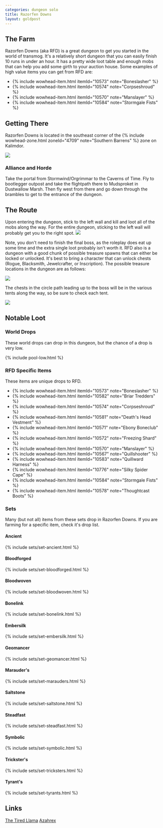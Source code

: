 ```yaml
---
categories: dungeon solo
title: Razorfen Downs
layout: goldpost
---
```


## The Farm
Razorfen Downs (aka RFD) is a great dungeon to get you started in the world of transmog.  It's a relatively short dungeon that you can easily finish 10 runs in under an hour. It has a pretty wide loot table and enough mobs that can help you add some girth to your auction house.  Some examples of high value items you can get from RFD are:

- {% include wowhead-item.html itemId="10573" note="Boneslasher" %}
- {% include wowhead-item.html itemId="10574" note="Corpseshroud" %}
- {% include wowhead-item.html itemId="10570" note="Manslayer" %}
- {% include wowhead-item.html itemId="10584" note="Stormgale Fists" %}

## Getting There
Razorfen Downs is located in the southeast corner of the {% include wowhead-zone.html zoneId="4709" note="Southern Barrens" %} zone on Kalimdor.

<img src="/assets/razorfen-downs.jpg" />

### Alliance and Horde
Take the portal from Stormwind/Orgrimmar to the Caverns of Time. Fly to bootlegger outpost and take the flightpath there to Mudsproket in Dustwallow Marsh.  Then fly west from there and go down through the brambles to get to the entrance of the dungeon.

## The Route
Upon entering the dungeon, stick to the left wall and kill and loot all of the mobs along the way. For the entire dungeon, sticking to the left wall will probably get you to the right spot.
<img src="/assets/rfd-route.gif" />

Note, you don't need to finish the final boss, as the roleplay does eat up some time and the extra single loot probably isn't worth it.  RFD also is a dungeon with a good chunk of possible treasure spawns that can either be locked or unlocked.  It's best to bring a character that can unlock chests (Rogue, Blacksmith, Jewelcrafter, or Inscription).  The possible treasure locations in the dungeon are as follows:

<img src="/assets/rfd-treasures.jpg" />

The chests in the circle path leading up to the boss will be in the various tents along the way, so be sure to check each tent.

<img src="/assets/rfd-tent-chest.jpg" />

## Notable Loot

### World Drops
These world drops can drop in this dungeon, but the chance of a drop is very low.

{% include pool-low.html %}

### RFD Specific Items
These items are unique drops to RFD.

- {% include wowhead-item.html itemId="10573" note="Boneslasher" %}
- {% include wowhead-item.html itemId="10582" note="Briar Tredders" %}
- {% include wowhead-item.html itemId="10574" note="Corpseshroud" %}
- {% include wowhead-item.html itemId="10581" note="Death's Head Vestment" %}
- {% include wowhead-item.html itemId="10571" note="Ebony Boneclub" %}
- {% include wowhead-item.html itemId="10572" note="Freezing Shard" %}
- {% include wowhead-item.html itemId="10570" note="Manslayer" %}
- {% include wowhead-item.html itemId="10567" note="Quillshooter" %}
- {% include wowhead-item.html itemId="10583" note="Quillward Harness" %}
- {% include wowhead-item.html itemId="10776" note="Silky Spider Cape" %}
- {% include wowhead-item.html itemId="10584" note="Stormgale Fists" %}
- {% include wowhead-item.html itemId="10578" note="Thoughtcast Boots" %}

### Sets
Many (but not all) items from these sets drop in Razorfen Downs.  If you are farming for a specific item, check it's drop list.

#### Ancient
{% include sets/set-ancient.html %}

#### Bloodforged
{% include sets/set-bloodforged.html %}

#### Bloodwoven
{% include sets/set-bloodwoven.html %}

#### Bonelink
{% include sets/set-bonelink.html %}

#### Embersilk
{% include sets/set-embersilk.html %}

#### Geomancer
{% include sets/set-geomancer.html %}

#### Marauder's
{% include sets/set-marauders.html %}

#### Saltstone
{% include sets/set-saltstone.html %}

#### Steadfast
{% include sets/set-steadfast.html %}

#### Symbolic
{% include sets/set-symbolic.html %}

#### Trickster's
{% include sets/set-tricksters.html %}

#### Tyrant's
{% include sets/set-tyrants.html %}

## Links
[The Tired Llama](https://www.youtube.com/watch?v=9I4hfmiFkcg)
[Azahrex](https://www.youtube.com/watch?v=VCLTwtnWVko&t=28s)